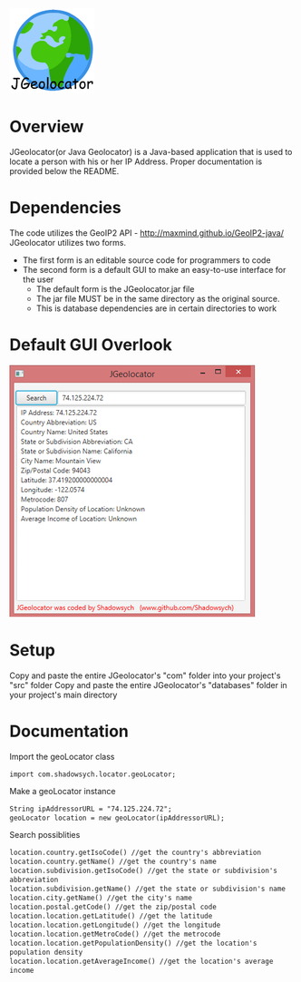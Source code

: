 ![Alt text](/rsrc/icon.png)
# Overview
JGeolocator(or Java Geolocator) is a Java-based application that is used to locate a person with his or her IP Address. 
Proper documentation is provided below the README.

# Dependencies
The code utilizes the GeoIP2 API - http://maxmind.github.io/GeoIP2-java/
JGeolocator utilizes two forms.
- The first form is an editable source code for programmers to code
- The second form is a default GUI to make an easy-to-use interface for the user
	- The default form is the JGeolocator.jar file
	- The jar file MUST be in the same directory as the original source. 
	- This is database dependencies are in certain directories to work
	
# Default GUI Overlook
![Alt text](/rsrc/gui.png)

# Setup
Copy and paste the entire JGeolocator's "com" folder into your project's "src" folder
Copy and paste the entire JGeolocator's "databases" folder in your project's main directory

# Documentation
Import the geoLocator class
```
import com.shadowsych.locator.geoLocator;
```
Make a geoLocator instance
```
String ipAddressorURL = "74.125.224.72";
geoLocator location = new geoLocator(ipAddressorURL);
```
Search possiblities
```
location.country.getIsoCode() //get the country's abbreviation
location.country.getName() //get the country's name
location.subdivision.getIsoCode() //get the state or subdivision's abbreviation
location.subdivision.getName() //get the state or subdivision's name
location.city.getName() //get the city's name
location.postal.getCode() //get the zip/postal code
location.location.getLatitude() //get the latitude
location.location.getLongitude() //get the longitude
location.location.getMetroCode() //get the metrocode
location.location.getPopulationDensity() //get the location's population density
location.location.getAverageIncome() //get the location's average income
```

